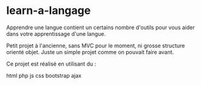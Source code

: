 # learn-a-langage

Apprendre une langue contient un certains nombre d'outils pour vous aider dans votre apprentissage d'une langue.

Petit projet à l'ancienne, sans MVC pour le moment, ni grosse structure orienté objet. Juste un simple projet comme on pouvait faire avant.

Ce projet est réalisé en utilisant du :

html
php
js
css
bootstrap
ajax
